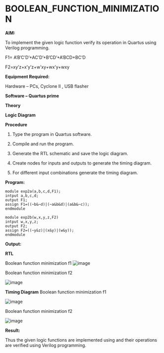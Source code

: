 # BOOLEAN_FUNCTION_MINIMIZATION

**AIM:**

To implement the given logic function verify its operation in Quartus using Verilog programming.

F1= A’B’C’D’+AC’D’+B’CD’+A’BCD+BC’D 

F2=xy’z+x’y’z+w’xy+wx’y+wxy

**Equipment Required:**

Hardware – PCs, Cyclone II , USB flasher

**Software – Quartus prime**

**Theory**

**Logic Diagram**

**Procedure**

1.	Type the program in Quartus software.

2.	Compile and run the program.

3.	Generate the RTL schematic and save the logic diagram.

4.	Create nodes for inputs and outputs to generate the timing diagram.

5.	For different input combinations generate the timing diagram.


**Program:**

~~~
module exp2a(a,b,c,d,F1);
intput a,b,c,d;
output F1;
assign F1=((~b&~d)|(~a&b&d)|(a&b&~c));
endmodule

module exp2b(w,x,y,z,F2)
intput w,x,y,z;
output F2;
assign F2=((~y&z)|(x&y)|(w&y));
endmodule
~~~




**Output:**

**RTL**

Boolean function minimization f1
![image](https://github.com/user-attachments/assets/90786a86-8a2c-4447-93e4-f461f4d7a605)

Boolean function minimization f2

![image](https://github.com/user-attachments/assets/b2e430a3-b528-4bdd-bee9-da2f6c4d24e3)


**Timing Diagram**
Boolean function minimization f1

![image](https://github.com/user-attachments/assets/333acda7-b1cb-4509-bad2-1c32c88a9f50)

Boolean function minimization f2

![image](https://github.com/user-attachments/assets/3ac4edbc-b6f8-4dcb-8043-ccfdf72811bc)



**Result:**

Thus the given logic functions are implemented using and their operations are verified using Verilog programming.


